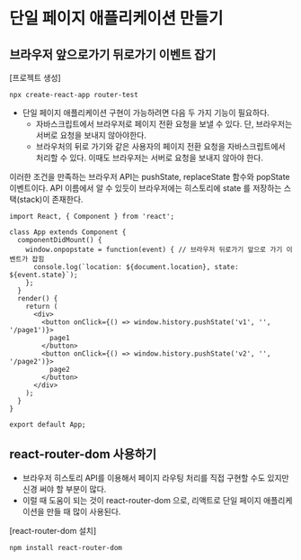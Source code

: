 # 단일 페이지 애플리케이션 만들기

## 브라우저 앞으로가기 뒤로가기 이벤트 잡기

[프로젝트 생성]
```
npx create-react-app router-test 
```

* 단일 페이지 애플리케이션 구현이 가능하려면 다음 두 가지 기능이 필요하다.
  * 자바스크립트에서 브라우저로 페이지 전환 요청을 보낼 수 있다. 단, 브라우저는 서버로 요청을 보내지 않아야한다.
  * 브라우처의 뒤로 가기와 같은 사용자의 페이지 전환 요청을 자바스크립트에서 처리할 수 있다. 이때도 브라우저는 서버로 요청을 보내지 않아야 한다. 
   
이러한 조건을 만족하는 브라우저 API는 
pushState, replaceState 함수와 popState 이벤트이다. 
API 이름에서 알 수 있듯이 브라우저에는 히스토리에 state 를 저장하는 스택(stack)이 존재한다.


```
import React, { Component } from 'react';

class App extends Component {
  componentDidMount() {
    window.onpopstate = function(event) { // 브라우저 뒤로가기 앞으로 가기 이벤트가 잡힘
      console.log(`location: ${document.location}, state: ${event.state}`);
    };
  }
  render() {
    return (
      <div>
        <button onClick={() => window.history.pushState('v1', '', '/page1')}>
          page1
        </button>
        <button onClick={() => window.history.pushState('v2', '', '/page2')}>
          page2
        </button>
      </div>
    );
  }
}

export default App;
```

## react-router-dom 사용하기
* 브라우저 히스토리 API를 이용해서 페이지 라우팅 처리를 직접 구현할 수도 있지만 신경 써야 할 부분이 많다.
* 이럴 때 도움이 되는 것이 react-router-dom 으로, 리액트로 단일 페이지 애플리케이션을 만들 때 많이 사용된다. 

[react-router-dom 설치]
```
npm install react-router-dom
``` 